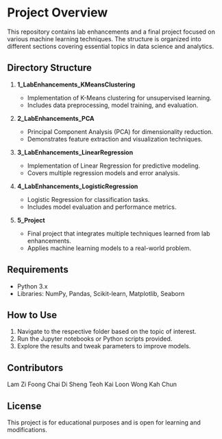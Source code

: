 # Project Overview
This repository contains lab enhancements and a final project focused on various machine learning techniques. The structure is organized into different sections covering essential topics in data science and analytics.

## Directory Structure

1. **1_LabEnhancements_KMeansClustering**  
   - Implementation of K-Means clustering for unsupervised learning.
   - Includes data preprocessing, model training, and evaluation.

2. **2_LabEnhancements_PCA**  
   - Principal Component Analysis (PCA) for dimensionality reduction.
   - Demonstrates feature extraction and visualization techniques.

3. **3_LabEnhancements_LinearRegression**  
   - Implementation of Linear Regression for predictive modeling.
   - Covers multiple regression models and error analysis.

4. **4_LabEnhancements_LogisticRegression**  
   - Logistic Regression for classification tasks.
   - Includes model evaluation and performance metrics.

5. **5_Project**  
   - Final project that integrates multiple techniques learned from lab enhancements.
   - Applies machine learning models to a real-world problem.
   
## Requirements
- Python 3.x
- Libraries: NumPy, Pandas, Scikit-learn, Matplotlib, Seaborn

## How to Use
1. Navigate to the respective folder based on the topic of interest.
2. Run the Jupyter notebooks or Python scripts provided.
3. Explore the results and tweak parameters to improve models.

## Contributors
Lam Zi Foong 
Chai Di Sheng 
Teoh Kai Loon 
Wong Kah Chun 

## License
This project is for educational purposes and is open for learning and modifications.
